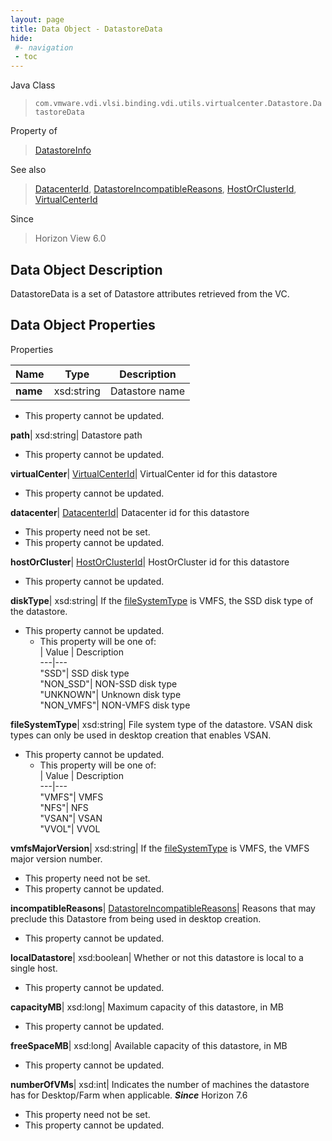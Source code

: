```yaml
---
layout: page
title: Data Object - DatastoreData
hide:
 #- navigation
 - toc
---
```






Java Class  
> `com.vmware.vdi.vlsi.binding.vdi.utils.virtualcenter.Datastore.DatastoreData`

Property of  
> [DatastoreInfo](vdi.utils.virtualcenter.Datastore.DatastoreInfo.md#field_detail)

See also  
> [DatacenterId](vdi.entity.DatacenterId.md), [DatastoreIncompatibleReasons](vdi.utils.virtualcenter.Datastore.DatastoreIncompatibleReasons.md), [HostOrClusterId](vdi.entity.HostOrClusterId.md), [VirtualCenterId](vdi.entity.VirtualCenterId.md)

Since  
> Horizon View 6.0


## Data Object Description 

DatastoreData is a set of Datastore attributes retrieved from the VC. 

## Data Object Properties

Properties

Name |  Type |  Description   
---|---|---  
**name**|  xsd:string|  Datastore name   


* This property cannot be updated.

  
**path**|  xsd:string|  Datastore path   


* This property cannot be updated.

  
**virtualCenter**| [VirtualCenterId](vdi.entity.VirtualCenterId.md)|  VirtualCenter id for this datastore   


* This property cannot be updated.

  
**datacenter**| [DatacenterId](vdi.entity.DatacenterId.md)|  Datacenter id for this datastore   


* This property need not be set.
* This property cannot be updated.

  
**hostOrCluster**| [HostOrClusterId](vdi.entity.HostOrClusterId.md)|  HostOrCluster id for this datastore   


* This property cannot be updated.

  
**diskType**|  xsd:string|  If the [fileSystemType](vdi.utils.virtualcenter.Datastore.DatastoreData.md#fileSystemType) is VMFS, the SSD disk type of the datastore.   


* This property cannot be updated.
  * This property will be one of:  
|  Value |  Description   
---|---  
"SSD"| SSD disk type  
"NON_SSD"| NON-SSD disk type  
"UNKNOWN"| Unknown disk type  
"NON_VMFS"| NON-VMFS disk type  

  
**fileSystemType**|  xsd:string|  File system type of the datastore. VSAN disk types can only be used in desktop creation that enables VSAN.   


* This property cannot be updated.
  * This property will be one of:  
|  Value |  Description   
---|---  
"VMFS"| VMFS  
"NFS"| NFS  
"VSAN"| VSAN  
"VVOL"| VVOL  

  
**vmfsMajorVersion**|  xsd:string|  If the [fileSystemType](vdi.utils.virtualcenter.Datastore.DatastoreData.md#fileSystemType) is VMFS, the VMFS major version number.   


* This property need not be set.
* This property cannot be updated.

  
**incompatibleReasons**| [DatastoreIncompatibleReasons](vdi.utils.virtualcenter.Datastore.DatastoreIncompatibleReasons.md)|  Reasons that may preclude this Datastore from being used in desktop creation.   


* This property cannot be updated.

  
**localDatastore**|  xsd:boolean|  Whether or not this datastore is local to a single host.   


* This property cannot be updated.

  
**capacityMB**|  xsd:long|  Maximum capacity of this datastore, in MB   


* This property cannot be updated.

  
**freeSpaceMB**|  xsd:long|  Available capacity of this datastore, in MB   


* This property cannot be updated.

  
**numberOfVMs**|  xsd:int|  Indicates the number of machines the datastore has for Desktop/Farm when applicable.  **_Since_** Horizon 7.6  


* This property need not be set.
* This property cannot be updated.

  
  
  
  
  
  
